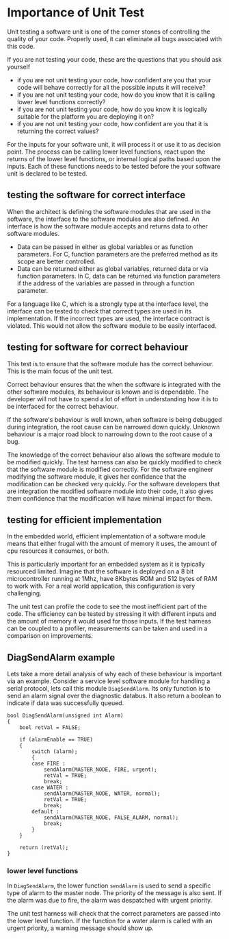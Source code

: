 # Importance of Unit Test

Unit testing a software unit is one of the corner stones of controlling the quality of your code. Properly used, it can eliminate all bugs associated with this code.

If you are not testing your code, these are the questions that you should ask yourself

* if you are not unit testing your code, how confident are you that your code will behave correctly for all the possible inputs it will receive? 
* if you are not unit testing your code, how do you know that it is calling lower level functions correctly?
* if you are not unit testing your code, how do you know it is logically suitable for the platform you are deploying it on?
* if you are not unit testing your code, how confident are you that it is returning the correct values?

For the inputs for your software unit, it will process it or use it to as decision point. The process can be calling lower level functions, react upon the returns of the lower level functions, or internal logical paths based upon the inputs. Each of these functions needs to be tested before the your software unit is declared to be tested.

## testing the software for correct interface

When the architect is defining the software modules that are used in the software, the interface to the software modules are also defined. An interface is how the software module accepts and returns data to other software modules.

* Data can be passed in either as global variables or as function parameters. For C, function parameters are the preferred method as its scope are better controlled.
* Data can be returned either as global variables, returned data or via function parameters. In C, data can be returned via function parameters if the address of the variables are passed in through a function parameter.

For a language like C, which is a strongly type at the interface level, the interface can be tested to check that correct types are used in its implementation. If the incorrect types are used, the interface contract is violated. This would not allow the software module to be easily interfaced.

## testing for software for correct behaviour

This test is to ensure that the software module has the correct behaviour. This is the main focus of the unit test.

Correct behaviour ensures that the when the software is integrated with the other software modules, its behaviour is known and is dependable. The developer will not have to spend a lot of effort in understanding how it is to be interfaced for the correct behaviour.

If the software's behaviour is well known, when software is being debugged during integration, the root cause can be narrowed down quickly. Unknown behaviour is a major road block to narrowing down to the root cause of a bug.

The knowledge of the correct behaviour also allows the software module to be modified quickly. The test harness can also be quickly modified to check that the software module is modified correctly. For the software engineer modifying the software module, it gives her confidence that the modification can be checked very quickly. For the software developers that are integration the modified software module into their code, it also gives them confidence that the modification will have minimal impact for them.


## testing for efficient implementation

In the embedded world, efficient implementation of a software module means that either frugal with the amount of memory it uses, the amount of cpu resources it consumes, or both. 

This is particularly important for an embedded system as it is typically resourced limited. Imagine that the software is deployed on a 8 bit microcontroller running at 1Mhz, have 8Kbytes ROM and 512 bytes of RAM to work with. For a real world application, this configuration is very challenging.

The unit test can profile the code to see the most inefficient part of the code. The efficiency can be tested by stressing it with different inputs and the amount of memory it would used for those inputs. If the test harness can be coupled to a profiler, measurements can be taken and used in a comparison on improvements.
   

## DiagSendAlarm example

Lets take a more detail analysis of why each of these behaviour is important via an example. Consider a service level software module for handling a serial protocol, lets call this module `DiagSendAlarm`. Its only function is to send an alarm signal over the diagnostic databus. It also return a boolean to indicate if data was successfully queued.

	bool DiagSendAlarm(unsigned int Alarm)
	{
		bool retVal = FALSE;

		if (alarmEnable == TRUE)
		{
			switch (alarm);
			{
			case FIRE :
				sendAlarm(MASTER_NODE, FIRE, urgent);
				retVal = TRUE;
				break;
			case WATER :
				sendAlarm(MASTER_NODE, WATER, normal);
				retVal = TRUE;
				break;
			default :
				sendAlarm(MASTER_NODE, FALSE_ALARM, normal);
				break;
			}
		}

		return (retVal);
	}

### lower level functions

In `DiagSendAlarm`, the lower function `sendAlarm` is used to send a specific type of alarm to the master node. The priority of the message is also sent. If the alarm was due to fire, the alarm was despatched with urgent priority.

The unit test harness will check that the correct parameters are passed into the lower level function. If the function for a water alarm is called with an urgent priority, a warning message should show up. 


